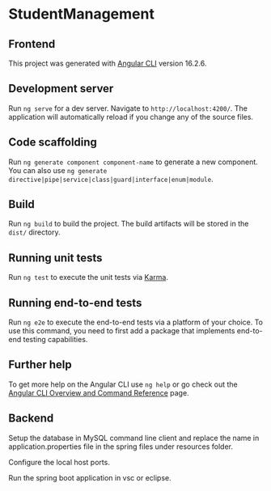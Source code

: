 # StudentManagement

## Frontend
  This project was generated with [Angular CLI](https://github.com/angular/angular-cli) version 16.2.6.
  
  ## Development server
  
  Run `ng serve` for a dev server. Navigate to `http://localhost:4200/`. The application will automatically reload if you change any of the source files.
  
  ## Code scaffolding
  
  Run `ng generate component component-name` to generate a new component. You can also use `ng generate directive|pipe|service|class|guard|interface|enum|module`.
  
  ## Build
  
  Run `ng build` to build the project. The build artifacts will be stored in the `dist/` directory.
  
  ## Running unit tests
  
  Run `ng test` to execute the unit tests via [Karma](https://karma-runner.github.io).
  
  ## Running end-to-end tests
  
  Run `ng e2e` to execute the end-to-end tests via a platform of your choice. To use this command, you need to first add a package that implements end-to-end testing capabilities.
  
  ## Further help
  
  To get more help on the Angular CLI use `ng help` or go check out the [Angular CLI Overview and Command Reference](https://angular.io/cli) page.

## Backend
  Setup the database in MySQL command line client and replace the name in application.properties file in the spring files under resources folder.
  
  Configure the local host ports.
  
  Run the spring boot application in vsc or eclipse.
